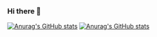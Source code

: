 ### Hi there 👋

[![Anurag's GitHub stats](https://github-readme-stats.vercel.app/api?username=0h-n0&show_icons=true&theme=noctis_minimus&border_radius=50&locale=ja)](https://github.com/0h-n0/github-readme-stats)
[![Anurag's GitHub stats](https://github-readme-stats.vercel.app/api?username=0h-n0&show_icons=true&theme=noctis_minimus&border_radius=50)](https://github.com/0h-n0/github-readme-stats)
<!--
**0h-n0/0h-n0** is a ✨ _special_ ✨ repository because its `README.md` (this file) appears on your GitHub profile.

Here are some ideas to get you started:

- 🔭 I’m currently working on ...
- 🌱 I’m currently learning ...
- 👯 I’m looking to collaborate on ...
- 🤔 I’m looking for help with ...
- 💬 Ask me about ...
- 📫 How to reach me: ...
- 😄 Pronouns: ...
- ⚡ Fun fact: ...
-->
